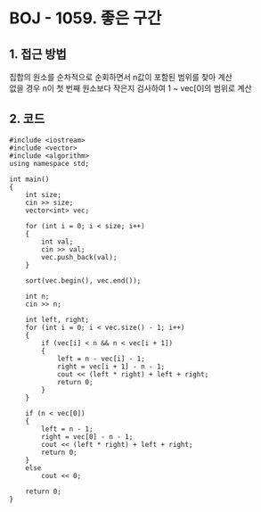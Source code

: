 # BOJ - 1059. 좋은 구간

## 1. 접근 방법  
집합의 원소를 순차적으로 순회하면서 n값이 포함된 범위를 찾아 계산  
없을 경우 n이 첫 번째 원소보다 작은지 검사하여 1 ~ vec[0]의 범위로 계산
## 2. 코드  
```
#include <iostream>
#include <vector>
#include <algorithm>
using namespace std;

int main()
{
	int size;
	cin >> size;
	vector<int> vec;

	for (int i = 0; i < size; i++)
	{
		int val;
		cin >> val;
		vec.push_back(val);
	}

	sort(vec.begin(), vec.end());

	int n;
	cin >> n;

	int left, right;
	for (int i = 0; i < vec.size() - 1; i++)
	{
		if (vec[i] < n && n < vec[i + 1])
		{
			left = n - vec[i] - 1;
			right = vec[i + 1] - n - 1;
			cout << (left * right) + left + right;
			return 0;
		}
	}

	if (n < vec[0])
	{
		left = n - 1;
		right = vec[0] - n - 1;
		cout << (left * right) + left + right;
		return 0;
	}
	else
		cout << 0;

	return 0;
}
```